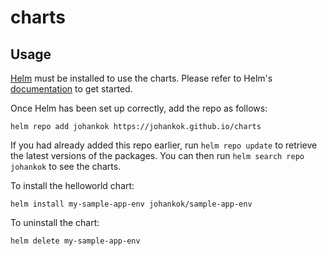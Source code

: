 # charts

## Usage

[Helm](https://helm.sh) must be installed to use the charts.  Please refer to
Helm's [documentation](https://helm.sh/docs) to get started.

Once Helm has been set up correctly, add the repo as follows:

    helm repo add johankok https://johankok.github.io/charts

If you had already added this repo earlier, run `helm repo update` to retrieve
the latest versions of the packages.  You can then run `helm search repo
johankok` to see the charts.

To install the helloworld chart:

    helm install my-sample-app-env johankok/sample-app-env

To uninstall the chart:

    helm delete my-sample-app-env
